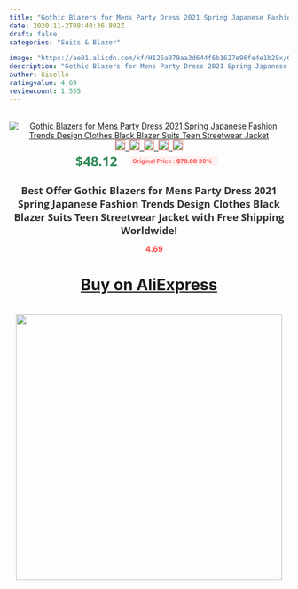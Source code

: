 ```yaml
---
title: "Gothic Blazers for Mens Party Dress 2021 Spring Japanese Fashion Trends Design Clothes Black Blazer Suits Teen Streetwear Jacket"
date: 2020-11-2T08:40:36.892Z
draft: false
categories: "Suits & Blazer"

image: "https://ae01.alicdn.com/kf/H126a079aa3d644f6b1627e96fe4e1b29x/Gothic-Blazers-for-Mens-Party-Dress-2021-Spring-Japanese-Fashion-Trends-Design-Clothes-Black-Blazer-Suits.jpg"
description: "Gothic Blazers for Mens Party Dress 2021 Spring Japanese Fashion Trends Design Clothes Black Blazer Suits Teen Streetwear Jacket"
author: Giselle
ratingvalue: 4.69
reviewcount: 1.555
---
```

<br>
<div style="text-align: center;">
<a href="https://s.click.aliexpress.com/e/_9xDpl3" target="_blank" rel="nofollow noopener noreferrer"><img alt="Gothic Blazers for Mens Party Dress 2021 Spring Japanese Fashion Trends Design Clothes Black Blazer Suits Teen Streetwear Jacket" class="magnifier-image" src="https://ae01.alicdn.com/kf/H126a079aa3d644f6b1627e96fe4e1b29x/Gothic-Blazers-for-Mens-Party-Dress-2021-Spring-Japanese-Fashion-Trends-Design-Clothes-Black-Blazer-Suits.jpg_640x640.jpg">
<br>
<img style="border:1px solid salmon" src="https://ae01.alicdn.com/kf/H126a079aa3d644f6b1627e96fe4e1b29x/Gothic-Blazers-for-Mens-Party-Dress-2021-Spring-Japanese-Fashion-Trends-Design-Clothes-Black-Blazer-Suits.jpg_120x120.jpg">&nbsp;&nbsp;<img style="border:1px solid salmon" src="https://ae01.alicdn.com/kf/Ha309d0600d9b43e0aef50708193aea83e/Gothic-Blazers-for-Mens-Party-Dress-2021-Spring-Japanese-Fashion-Trends-Design-Clothes-Black-Blazer-Suits.jpg_120x120.jpg">&nbsp;&nbsp;<img style="border:1px solid salmon" src="https://ae01.alicdn.com/kf/H32a0d583061c48f893ad6b7e094583eaW/Gothic-Blazers-for-Mens-Party-Dress-2021-Spring-Japanese-Fashion-Trends-Design-Clothes-Black-Blazer-Suits.jpg_120x120.jpg">&nbsp;&nbsp;<img style="border:1px solid salmon" src="https://ae01.alicdn.com/kf/H2fc9ae02e9464b0fb174b37bc25ae659P/Gothic-Blazers-for-Mens-Party-Dress-2021-Spring-Japanese-Fashion-Trends-Design-Clothes-Black-Blazer-Suits.jpg_120x120.jpg">&nbsp;&nbsp;<img style="border:1px solid salmon" src="https://ae01.alicdn.com/kf/H565ef8b08104497da24797e99a51039ev/Gothic-Blazers-for-Mens-Party-Dress-2021-Spring-Japanese-Fashion-Trends-Design-Clothes-Black-Blazer-Suits.jpg_120x120.jpg"></a></div><br0>
<div style="text-align: center;"><span style="background-color: white; border: 0px; box-sizing: border-box; color: seagreen; display: inline-block; font-family: &quot;open sans&quot; , &quot;arial&quot; , &quot;helvetica&quot; , sans-serif , &quot;heiti&quot;; font-size: 24px; font-stretch: inherit; font-weight: 700; line-height: inherit; margin: 0px 10px 0px 0px; padding: 0px; vertical-align: middle;">$48.12 </span>
<span style="background: rgb(255 , 241 , 241); border-radius: 3px; border: 0px; box-sizing: border-box; color: #ff4747; display: inline-block; font-family: inherit; font-size: 12px; font-stretch: inherit; font-style: inherit; font-variant: inherit; font-weight: 600; line-height: inherit; margin: 0px; padding: 2px 5px; transform: scale(0.9); vertical-align: middle;">Original Price : <b style="text-decoration: line-through;">$78.88 </b> 39%&nbsp;&nbsp;</span></div>
<h1 style="color: #333333; display: inline-block; font-family: &quot;open sans&quot; , &quot;arial&quot; , &quot;helvetica&quot; , sans-serif , &quot;heiti&quot;; font-size: 18px; font-stretch: inherit; font-weight: 700; text-align: center;">Best Offer Gothic Blazers for Mens Party Dress 2021 Spring Japanese Fashion Trends Design Clothes Black Blazer Suits Teen Streetwear Jacket with Free Shipping Worldwide!</h1>
<div style="color: #ff4747; text-align: center;">
<img src="https://4.bp.blogspot.com/-M0ZcTcb-5uY/XleCXlxnR4I/AAAAAAAAAEc/OrjgMkXV1oMQFaCRZj5HQwOCBcu3w1FegCPcBGAYYCw/s1600/star.png" style="height: 15px;">&nbsp;<b>4.69</b></div>
<div class="button_cont" align="center"><a class="buynow_a" href="https://s.click.aliexpress.com/e/_9xDpl3" target="_blank" rel="nofollow noopener noreferrer"><H1>Buy on AliExpress</H1></a></div><br>
<div class="separator" style="clear: both; text-align: center;">
<img src="https://lh3.googleusercontent.com/-pTy5HemUv9M/XlePHvY0dAI/AAAAAAAAAE4/0nX5iRUoIWY8eMW9Dpxeirr157OZliDIgCLcBGAsYHQ/s1600/badge.gif" width="480">
</div>
